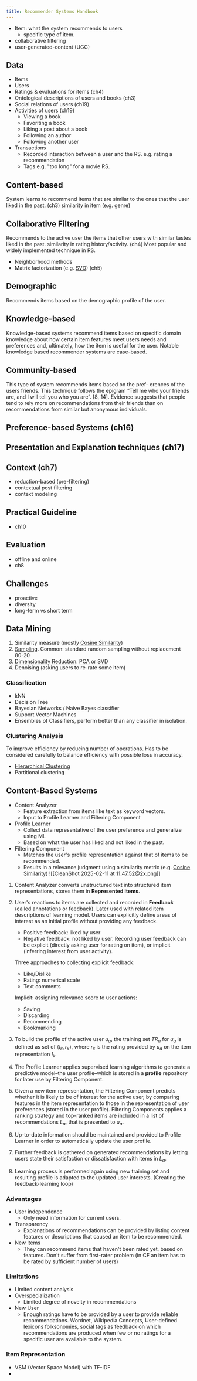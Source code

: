 ```yaml
---
title: Recommender Systems Handbook
---
```


- Item: what the system recommends to users
	- specific type of item.
- collaborative filtering
- user-generated-content (UGC)

## Data
- Items
- Users
- Ratings & evaluations for items (ch4)
- Ontological descriptions of users and books (ch3)
- Social relations of users (ch19)
- Activities of users (ch19)
	- Viewing a book
	- Favoriting a book
	- Liking a post about a book
	- Following an author
	- Following another user
- Transactions
	- Recorded interaction between a user and the RS. e.g. rating a recommendation
	- Tags e.g. "too long" for a movie RS.

## Content-based
System learns to recommend items that are similar to the ones that the user liked in the past. (ch3) similarity in item (e.g. genre)

## Collaborative Filtering
Recommends to the active user the items that other users with similar tastes liked in the past. similarity in rating history/activity. (ch4)
Most popular and widely implemented technique in RS.
- Neighborhood methods
- Matrix factorization (e.g. [SVD](/machine-learning-foundations/singular-value-decomposition-svd)) (ch5)

## Demographic
Recommends items based on the demographic profile of the user.

## Knowledge-based
Knowledge-based systems recommend items based on specific domain knowledge about how certain item features meet users needs and preferences and, ultimately, how the item is useful for the user. Notable knowledge based recommender systems are case-based.

## Community-based
This type of system recommends items based on the pref-
erences of the users friends. This technique follows the epigram “Tell me who your
friends are, and I will tell you who you are”. [8, 14]. Evidence suggests that people
tend to rely more on recommendations from their friends than on recommendations
from similar but anonymous individuals.

## Preference-based Systems (ch16)


## Presentation and Explanation techniques (ch17)


## Context (ch7)
- reduction-based (pre-filtering)
- contextual post filtering
- context modeling



## Practical Guideline
- ch10

## Evaluation
- offline and online
- ch8

## Challenges 
- proactive
- diversity
- long-term vs short term

## Data Mining
1. Similarity measure (mostly [Cosine Similarity](/matrices-and-linear-transformations/cosine-similarity))
2. [Sampling](/machine-learning-foundations/data-sampling). Common: standard random sampling without replacement 80-20
3. [Dimensionality Reduction](/machine-learning-foundations/dimensionality-reduction): [PCA](/machine-learning-foundations/principal-component-analysis-1) or [SVD](/machine-learning-foundations/singular-value-decomposition-svd)
4. Denoising (asking users to re-rate some item)
### Classification
- kNN
- Decision Tree
- Bayesian Networks / Naive Bayes classifier
- Support Vector Machines
- Ensembles of Classifiers, perform better than any classifier in isolation.
### Clustering Analysis
To improve efficiency by reducing number of operations. Has to be considered carefully to balance efficiency with possible loss in accuracy.
 - [Hierarchical Clustering](/machine-learning-foundations/hierarchical-clustering)
 - Partitional clustering


## Content-Based Systems
- Content Analyzer
	- Feature extraction from items like text as keyword vectors. 
	- Input to Profile Learner and Filtering Component
- Profile Learner
	- Collect data representative of the user preference and generalize using ML
	- Based on what the user has liked and not liked in the past.
- Filtering Component
	- Matches the user's profile representation against that of items to be recommended.
	- Results in a relevance judgment using a similarity metric (e.g. [Cosine Similarity](/matrices-and-linear-transformations/cosine-similarity))
![[CleanShot 2025-02-11 at 11.47.52@2x.png]]

1. Content Analyzer converts unstructured text into structured item representations, stores them in **Represented Items**.
2. User's reactions to items are collected and recorded in **Feedback** (called annotations or feedback). Later used with related item descriptions of learning model. Users can explicitly define areas of interest as an initial profile without providing any feedback.
	- Positive feedback: liked by user
	- Negative feedback: not liked by user.
	Recording user feedback can be explicit (directly asking user for rating on item), or implicit (inferring interest from user activity).

	Three approaches to collecting explicit feedback:
	- Like/Dislike
	- Rating: numerical scale
	- Text comments

	Implicit: assigning relevance score to user actions: 
	- Saving
	- Discarding
	- Recommending
	- Bookmarking
3. To build the profile of the active user $u_a$, the training set $TR_a$ for $u_a$ is defined as set of $\langle I_k, r_k \rangle$, where $r_k$ is the rating provided by $u_a$ on the item representation $I_k$. 
4. The Profile Learner applies supervised learning algorithms to generate a predictive model–the user profile–which is stored in a **profile** repository for later use by Filtering Component.
5. Given a new item representation, the Filtering Component predicts whether it is likely to be of interest for the active user, by comparing features in the item representation to those in the representation of user preferences (stored in the user profile). Filtering Components applies a ranking strategy and top-ranked items are included in a list of recommendations $L_a$, that is presented to $u_a$.
6. Up-to-date information should be maintained and provided to Profile Learner in order to automatically update the user profile.
7. Further feedback is gathered on generated recommendations by letting users state their satisfaction or dissatisfaction with items in $L_a$. 
8. Learning process is performed again using new training set and resulting profile is adapted to the updated user interests. (Creating the feedback-learning loop)
### Advantages
- User independence
	- Only need information for current users.
- Transparency
	- Explanations of recommendations can be provided by listing content features or descriptions that caused an item to be recommended.
- New items
	- They can recommend items that haven't been rated yet, based on features. Don't suffer from first-rater problem (in CF an item has to be rated by sufficient number of users)
### Limitations
- Limited content analysis
- Overspecialization
	- Limited degree of novelty in recommendations
- New User
	- Enough ratings have to be provided by a user to provide reliable recommendations.
Wordnet, Wikipedia Concepts, User-defined lexicons folksonomies, social tags as feedback on which recommendations are produced when few or no ratings for a specific user are available to the system.

### Item Representation
- VSM (Vector Space Model) with TF-IDF
- 